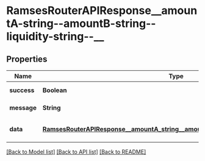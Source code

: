# RamsesRouterAPIResponse__amountA-string--amountB-string--liquidity-string--__
## Properties

| Name | Type | Description | Notes |
|------------ | ------------- | ------------- | -------------|
| **success** | **Boolean** |  | [default to null] |
| **message** | **String** |  | [default to null] |
| **data** | [**RamsesRouterAPIResponse__amountA_string__amountB_string__liquidity_string_____data**](RamsesRouterAPIResponse__amountA_string__amountB_string__liquidity_string_____data.md) |  | [optional] [default to null] |

[[Back to Model list]](../README.md#documentation-for-models) [[Back to API list]](../README.md#documentation-for-api-endpoints) [[Back to README]](../README.md)

